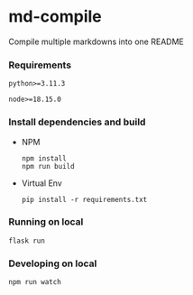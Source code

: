 # md-compile
Compile multiple markdowns into one README

### Requirements
`python>=3.11.3`

`node>=18.15.0`

### Install dependencies and build
- NPM

    ```shell
    npm install
    npm run build
    ```

- Virtual Env

    ```shell
    pip install -r requirements.txt
    ```

### Running on local

```shell
flask run
```

### Developing on local

```shell
npm run watch
```



